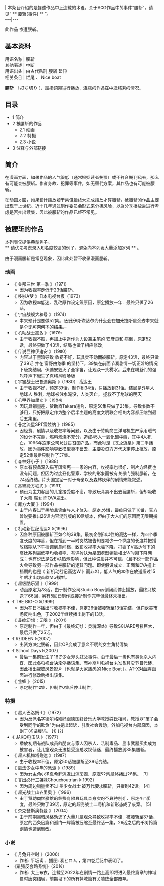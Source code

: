 |  本条目介绍的是描述作品中止连载的术语。关于ACG作品中的事件“腰斩”，请见“ ** 腰斩(事件)  ** ”。  
---|---  
  
此作品  惨遭腰斩。

**基本资料**  
---  
用语名称  |  腰斩   
其他表述  |  中断   
用语出处  |  由古代酷刑  腰斩  延伸   
相关条目  |  烂尾  、  Nice boat   
  
**腰斩** （  打ち切り  ），是指预期进行播放、连载的作品在中途结束的情况。

##  目录

  * 1  简介 
  * 2  被腰斩的作品 
    * 2.1  动画 
    * 2.2  特摄 
    * 2.3  小说 
  * 3  注释与外部链接 

##  简介

在漫画方面，如果作品的人气很低（通常根据读者投票）或不符合期刊风格，那么有可能会被腰斩。作者身故、犯罪等事件，如无替代方案，其作品也有可能被腰斩。

在动画方面，如果预计播放若干集但最终未完成播放才算腰斩，被腰斩的作品主要出现于上世纪。近十几年通过制作委员会形式来分担风险，以及分季播放后进行考虑是否推出续集，因此被腰斩的作品已经不常见。

##  被腰斩的作品

本列表仅提供典型例子。  
** 请优先考虑录入知名度较高的例子，避免向本列表大量添加罗列  ** 。

由于漫画腰斩是常见现象，因此此处暂不收录漫画腰斩。

###  动画

  * 《  鲁邦三世 第一季  》（1971） 
    * 因为收视率走低于23话腰斩。 
  * 《  哆啦A梦  》日本电视台版（1973） 
    * 因为收视率低迷、乱改原作设定等原因，原定播放一年，最终只做了26话。 
  * 《  宇宙战舰大和号  》（1974） 
    * 本来预计是要做52集。 ~~因此伊斯坎达尔为什么会在加米拉斯星旁边本来就是个无可奈何下的结果。~~
  * 《  机动战士高达  》（1979） 
    * 由于收视不振，再加上中途作为人设兼主笔的  安彦良和  病倒，原定52话，最终只做了43话，结局也做了相应修改。 
  * 《  传说巨神伊迪安  》（1980） 
    * 内容过于黑暗导致  收视不好，玩具卖不动而被腰斩。原定43话，最终只做了39话  并在  富野由悠季  的坚持下，39集在前面节奏剧情一切正常的情况下唐突结局，伊迪安毁灭了全宇宙，让观众一头雾水。后来在粉丝们的强烈呼声下诞生了真结局剧场版 
  * 《  宇宙战士巴鲁迪奥斯  》（1980）  高达王 
    * 由于收视不好，预定39话，制作到34话，只播放到31话。结局是外星人  地球人  胜利，地球被洪水淹没，人类灭亡。  拯救不了地球的明天 
  * 《  机甲界加里安  》（1984） 
    * 因玩具销量差，赞助商Takara违约，原定50集只做了25集。导致集数不够用，只好把原定作为整个后半主题的高度文明联合相关内容都压缩到最后五集里。 
  * 《  苍之流星SPT雷兹纳  》（1985） 
    * 因经费、剧情以及收视率等问题，以及由于赞助商三洋电机生产家用暖气的设计不完善，燃料燃烧不充分，造成45人一氧化碳中毒，其中4人死亡。1986年这家公司发公告召回产品，而此时是《苍之流星》第二季播放，因为事件影响导致模型卖不出去，主要投资方万代决定停止播放，原定52集最后只制作了37集。 
  * 《  森林好小子  》（1988） 
    * 原本有预备深入描写国宝宪一一家的内容，收视率也很好，制片方经费也没有问题，但因为过度丑化警察、学校的形象而被有关部门强制腰斩，在24话终结。片头国宝宪一对于母亲以及森林伙伴的剧情未能叙述。 
  * 《  高智能方程式  》（1991） 
    * 预设为主力客层的儿童接受度不高，导致玩具卖不出去而腰斩，但却吸收了大票  腐女  而OVA辈出。 
  * 《  魔方大厦  》（1994） 
    * 由于内容过于黑暗且资金与人才流失，原定26话，最终只做了10话，官方曾说要推出26话内容混剪版的10话版本，但由于大人们的原因而无限期搁置。 
  * 《  机动新世纪高达X  》（1996） 
    * 因各种原因被腰斩至如今的39集。最初企划和以往的高达一样，为四个季度长度的年番，但在播到一半时突然被告知要减少一个季度的长度并把播放档期从下午档调到晨间档，致使收视率大幅下降，打破了V高达创下的高达系列最低平均收视率。有评论认为是因模型销量相比W时期下降两成；也有说法是受EVA热潮影响，但此种说法并不可信。（且不说一部作品火会导致另一部作品被腰斩的逻辑问题。即使假设成立，正面和EVA撞上档期的也是《  新机动战记高达W  》而非X）。低人气的本作在放送超过15年后才出现首款MG模型。 
  * 《  超级酷乐猫  》（1999） 
    * 动画原定为78话，由于制作公司Studio Bogy倒闭而停止播放，最终只放送了66回，另有5回已制作或接近制作完毕但最终未播出。 
  * 《  THE BIG-O  》（1999） 
    * 因为在日本播出时收视率不佳，原定26话被腰斩至13话完结，但在欧美市场反响出色，于2002年继续播出剩下的13话。 
  * 《  最终幻想：无限  》（2001） 
    * 原定制作一年，但由于《最终幻想：灵魂深处》导致SQUARE亏损巨大，最后只做了25话。 
  * 《  REIDEEN  》（2007） 
    * 出资方决定腰斩，因此OP变成了意义不明的女主角特写集 
  * 《  School Days  》（2007） 
    * 最后一集前发生了16岁少女斧头弑父事件。由于最后一集也有类似杀人内容，因此各电视台决定停播该集。而神奈川电视台未准备其它节目代替，因此播出挪威风景影片（也就是大家熟悉的  Nice Boat  ）。AT-X对血腥画面进行修改后播出该集。 
  * 《  雏蜂  》（2015） 
    * 原定制作12集，但制作6集后停止制作。 

###  特摄

  * 《  超人巴洛姆·1  》（1972） 
    * 因为反派名字德尔格刚好跟德国籍音乐大学教授姓氏相同，教授以“孩子会受到同学的欺负”为由提出起诉，引发社会轰动，外加电视台内部原因，本剧于35话腰斩。  [1]  [2] 
  * 《  JAKQ电击队  》（1977） 
    * 播放初期有战队成员的朋友与家人因杀人、私制毒品、黑市武器买卖成为被害者，让儿童观众无法接受造成收视低迷，最终播放到35集腰斩。 
  * 《  超人机梅塔路达  》（1987） 
    * 由于收视率不佳，原定50话被腰斩至39话完结。 
  * 《  魔法少女中华的派派  》（1989） 
    * 因为女主角小泽夏希辞演退出演艺圈，原定52集最终播出26集。  [3] 
  * 《  言出必行三姐妹Chouchoutrian  》（1992） 
    * 因为周边销量卖不过  美少女战士  被万代要求腰斩，只播到42话。  [4] 
  * 《  超光战士山齐里奥  》（1996） 
    * 由于赞助商世嘉给的经费有限且玩具本身卖的不算特别好，原定4个季度，最终只做了39话，原定的超光战士二号机和新形态成了废案。  [5] 
  * 《  奈克瑟斯奥特曼  》（2004） 
    * 由于前期黑暗风格劝退了大量儿童观众导致收视率不佳，被腰斩至37话，原定的西条凪篇和孤门一辉篇被压缩至最终话一集，29话之后的千树怜篇剧情也遭到删改。 

###  小说

  * 《  月兔升空时  》（2006） 
    * 作者:  平坂读  、插图:  凑ヒロム  ，第四卷后记中表明了。 
  * 《最强反套路系统》（2016） 
    * 作者: 太上布衣，连载至2022年在剧情一路走高即将进入最终篇章的神域篇时唐突结局，前期埋下的所有神域篇有关铺垫全部废弃。 